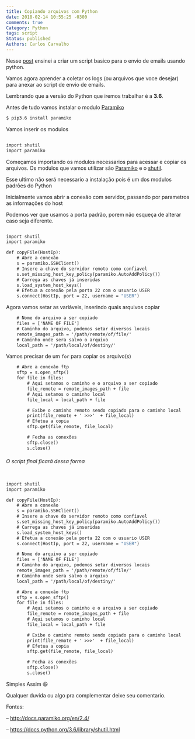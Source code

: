 ```yaml
---
title: Copiando arquivos com Python
date: 2018-02-14 10:55:25 -0300
comments: true
Category: Python
tags: script
Status: published
Authors: Carlos Carvalho
---
```


Nesse [post](chcdc.com.br/posts/enviar-emails-com-python) ensinei a criar um script basico para o envio de emails usando python.

Vamos agora aprender a coletar os logs (ou arquivos que voce desejar) para anexar ao script de envio de emails.

Lembrando que a versão do Python que iremos trabalhar é a **3.6**.

Antes de tudo vamos instalar o modulo [Paramiko](http://docs.paramiko.org/en/2.4/)

```sh
$ pip3.6 install paramiko
```

Vamos inserir os modulos
```python3.6

import shutil
import paramiko
```

Começamos importando os modulos necessarios para acessar e copiar os arquivos.
Os modulos que vamos utilizar são [Paramiko](http://docs.paramiko.org/en/2.4/) e o [shutil](https://docs.python.org/3.6/library/shutil.html).

Esse ultimo não será necessario a instalação pois é um dos modulos padrões do Python

Inicialmente vamos abrir a conexão com servidor, passando por parametros as informações do host

Podemos ver que usamos a porta padrão, porem não esqueça de alterar caso seja diferente.
```python3.6

import shutil
import paramiko

def copyFile(HostIp):
    # Abre a conexão
    s = paramiko.SSHClient()
    # Insere a chave do servidor remoto como confiavel
    s.set_missing_host_key_policy(paramiko.AutoAddPolicy())
    # Carrega as chaves já inseridas
    s.load_system_host_keys()
    # Efetua a conexão pela porta 22 com o usuario USER
    s.connect(HostIp, port = 22, username = "USER")
```

Agora vamos setar as variáveis, inserindo quais arquivos copiar

```python3.6
    # Nome do arquivo a ser copiado
    files = ['NAME OF FILE']
    # Caminho do arquivo, podemos setar diversos locais
    remote_images_path = '/path/remote/of/file/'
    # Caminho onde sera salvo o arquivo
    local_path = '/path/local/of/destiny/'
```

Vamos precisar de um ```for``` para copiar os arquivo(s)

```python3.6
    # Abre a conexâo ftp
    sftp = s.open_sftp()
    for file in files:
        # Aqui setamos o caminho e o arquivo a ser copiado
        file_remote = remote_images_path + file
        # Aqui setamos o caminho local
        file_local = local_path + file

        # Exibe o caminho remoto sendo copiado para o caminho local
        print(file_remote + ' >>>'  + file_local)
        # Efetua a copia
        sftp.get(file_remote, file_local)

        # Fecha as conexões
        sftp.close()
        s.close()
```


###### O script final ficará dessa forma

```python3.6

import shutil
import paramiko

def copyFile(HostIp):
    # Abre a conexão
    s = paramiko.SSHClient()
    # Insere a chave do servidor remoto como confiavel
    s.set_missing_host_key_policy(paramiko.AutoAddPolicy())
    # Carrega as chaves já inseridas
    s.load_system_host_keys()
    # Efetua a conexão pela porta 22 com o usuario USER
    s.connect(HostIp, port = 22, username = "USER")

    # Nome do arquivo a ser copiado
    files = ['NAME OF FILE']
    # Caminho do arquivo, podemos setar diversos locais
    remote_images_path = '/path/remote/of/file/'
    # Caminho onde sera salvo o arquivo
    local_path = '/path/local/of/destiny/'

    # Abre a conexão ftp
    sftp = s.open_sftp()
    for file in files:
        # Aqui setamos o caminho e o arquivo a ser copiado
        file_remote = remote_images_path + file
        # Aqui setamos o caminho local
        file_local = local_path + file

        # Exibe o caminho remoto sendo copiado para o caminho local
        print(file_remote + ' >>>'  + file_local)
        # Efetua a copia
        sftp.get(file_remote, file_local)

        # Fecha as conexões
        sftp.close()
        s.close()
```



Simples Assim 😆


Qualquer duvida ou algo pra complementar deixe seu comentario.

Fontes:

– http://docs.paramiko.org/en/2.4/

– https://docs.python.org/3.6/library/shutil.html
